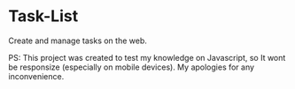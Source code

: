 # Task-List

Create and manage tasks on the web.

PS: This project was created to test my knowledge on Javascript, so It wont be responsize (especially on mobile devices). My apologies for any inconvenience.

